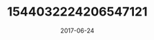 ---
title: "1544032224206547121"
image: "2017-06-24 15.43.26 1544032224206547121_46248401"
date: "2017-06-24"
type: "photo"
---